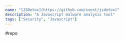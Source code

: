 ```yaml
---
name: "[JSDetox](https://github.com/svent/jsdetox)"
description: "A Javascript malware analysis tool"
tags: ["Security", "Javascript"]
---
```

#repo